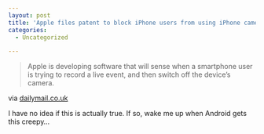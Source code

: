 ```yaml
---
layout: post
title: 'Apple files patent to block iPhone users from using iPhone camera '
categories:
  - Uncategorized

---
```


<div class="posterous_autopost"><div class="posterous_bookmarklet_entry"> <blockquote class="posterous_short_quote">Apple is developing software that will sense when a smartphone user is trying to record a live event, and then switch off the device&#8217;s camera.</blockquote>    <div class="posterous_quote_citation">via <a href="http://www.dailymail.co.uk/sciencetech/article-2004233/Apple-files-patent-block-iPhone-users-filming-live-events-smartphone.html">dailymail.co.uk</a></div> <p>I have no idea if this is actually true. If so, wake me up when Android gets this creepy&#8230;</p></div></div>
